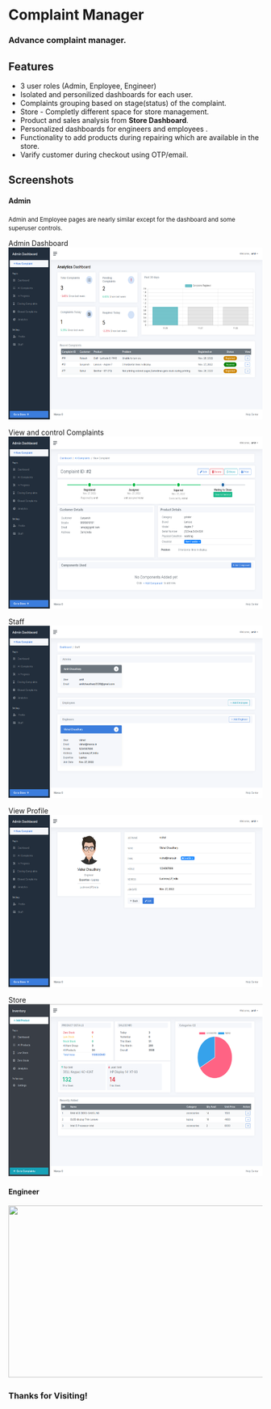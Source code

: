 # Complaint Manager
### Advance complaint manager.

## Features
- 3 user roles (Admin, Enployee, Engineer)
- Isolated and personilized dashboards for each user.
- Complaints grouping based on stage(status) of the complaint.
- Store - Completly different space for store management.
- Product and sales analysis from **Store Dashboard**.
- Personalized dashboards for engineers and employees .
- Functionality to add products during repairing which are available in the  store.
- Varify customer during checkout using OTP/email.

## Screenshots

#### Admin 
<small>Admin and Employee pages are nearly similar except for the dashboard and some superuser controls.</small>

Admin Dashboard
<img src="https://github.com/amit9838/complaints-manager/blob/master/screenshots/dashboard_admin.png" width="720" height="340"/>

View and control Complaints
<img src="https://github.com/amit9838/complaints-manager/blob/master/screenshots/complaint_view_admin.png" width="720" height="340"/>

Staff
<img src="https://github.com/amit9838/complaints-manager/blob/master/screenshots/staff_admin.png" width="720" height="340"/>

View Profile
<img src="https://github.com/amit9838/complaints-manager/blob/master/screenshots/view_profile.png" width="720" height="340"/>

Store
<img src="https://github.com/amit9838/complaints-manager/blob/master/screenshots/store_admin.png" width="720" height="340"/>

#### Engineer
<img src="https://github.com/amit9838/complaints-manager/blob/master/view_complaint_engg.png" width="720" height="340"/>

### Thanks for Visiting!